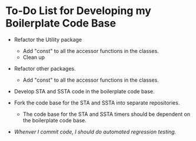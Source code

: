 # To-Do List for Developing my Boilerplate Code Base


- Refactor the Utility package
	+ Add "const" to all the accessor functions in the classes.
	+ Clean up


- Refactor other packages.
	+ Add "const" to all the accessor functions in the classes.









- Develop STA and SSTA code in the boilerplate code base.
- Fork the code base for the STA and SSTA into separate repositories.
	+ The code base for the STA and SSTA timers should be dependent
		on the boilerplate code base.





- *Whenver I commit code, I should do automated regression testing.*

